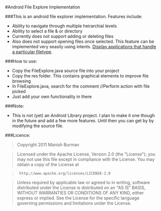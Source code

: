 #Android File Explore Implementation

###This is an android file explorer implementation. Features include:
 *  Ability to navigate through multiple heirarchial levels
 *  Ability to select a file & or directory
 *  Currently does not support adding or deleting files
 *  Also does not support opening files once selected. This feature can be implemented very seasily using intents. [Display applications that handle a particular filetype](http://stackoverflow.com/questions/5305731/display-applications-that-can-handle-a-particular-filetype). 

###How to use:
 *  Copy the FileExplore.java source file into your project
 *  Copy the res folder. This contains graphical elements to improve file browsing
 *  In FileExplore.java, search for the comment //Perform action with file picked
 *  Just add your own functionality in there

###Note: 
 *  This is not (yet) an Android Library project. I plan to make it one though in the future and add a few more features. Until then you can get by by modifying the source file. 

###Licence: 

>   Copyright 2011 Manish Burman

>  Licensed under the Apache License, Version 2.0 (the "License");
>  you may not use this file except in compliance with the License.
>  You may obtain a copy of the License at

>      http://www.apache.org/licenses/LICENSE-2.0

>   Unless required by applicable law or agreed to in writing, software
>   distributed under the License is distributed on an "AS IS" BASIS,
>   WITHOUT WARRANTIES OR CONDITIONS OF ANY KIND, either express or implied.
>   See the License for the specific language governing permissions and
>   limitations under the License.


